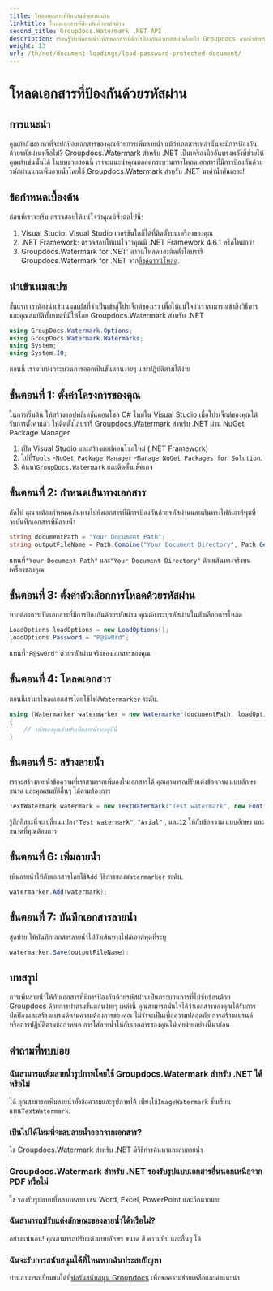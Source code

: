 ```yaml
---
title: โหลดเอกสารที่ป้องกันด้วยรหัสผ่าน
linktitle: โหลดเอกสารที่ป้องกันด้วยรหัสผ่าน
second_title: GroupDocs.Watermark .NET API
description: เรียนรู้วิธีเพิ่มลายน้ำให้กับเอกสารที่มีการป้องกันด้วยรหัสผ่านโดยใช้ Groupdocs ลายน้ำสำหรับ .NET พร้อมคำแนะนำทีละขั้นตอนของเรา รักษาความปลอดภัยและสร้างแบรนด์ให้กับไฟล์ของคุณได้อย่างง่ายดาย
weight: 13
url: /th/net/document-loadings/load-password-protected-document/
---
```


# โหลดเอกสารที่ป้องกันด้วยรหัสผ่าน

## การแนะนำ
คุณกำลังมองหาที่จะปกป้องเอกสารของคุณด้วยการเพิ่มลายน้ำ แม้ว่าเอกสารเหล่านั้นจะมีการป้องกันด้วยรหัสผ่านหรือไม่? Groupdocs.Watermark สำหรับ .NET เป็นเครื่องมืออันทรงพลังที่ช่วยให้คุณทำเช่นนั้นได้ ในบทช่วยสอนนี้ เราจะแนะนำคุณตลอดกระบวนการโหลดเอกสารที่มีการป้องกันด้วยรหัสผ่านและเพิ่มลายน้ำโดยใช้ Groupdocs.Watermark สำหรับ .NET มาดำน้ำกันเถอะ!
## ข้อกำหนดเบื้องต้น
ก่อนที่เราจะเริ่ม ตรวจสอบให้แน่ใจว่าคุณมีสิ่งต่อไปนี้:
1. Visual Studio: Visual Studio เวอร์ชันใดก็ได้ที่ติดตั้งบนเครื่องของคุณ
2. .NET Framework: ตรวจสอบให้แน่ใจว่าคุณมี .NET Framework 4.6.1 หรือใหม่กว่า
3. Groupdocs.Watermark for .NET: ดาวน์โหลดและติดตั้งไลบรารี Groupdocs.Watermark for .NET จาก[ลิ้งค์ดาวน์โหลด](https://releases.groupdocs.com/Watermark/net/).
## นำเข้าเนมสเปซ
ขั้นแรก เราต้องนำเข้าเนมสเปซที่จำเป็นเข้าสู่โปรเจ็กต์ของเรา เพื่อให้แน่ใจว่าเราสามารถเข้าถึงวิธีการและคุณสมบัติทั้งหมดที่มีให้โดย Groupdocs.Watermark สำหรับ .NET
```csharp
using GroupDocs.Watermark.Options;
using GroupDocs.Watermark.Watermarks;
using System;
using System.IO;
```
ตอนนี้ เรามาแบ่งกระบวนการออกเป็นขั้นตอนง่ายๆ และปฏิบัติตามได้ง่าย
## ขั้นตอนที่ 1: ตั้งค่าโครงการของคุณ
ในการเริ่มต้น ให้สร้างแอปพลิเคชันคอนโซล C# ใหม่ใน Visual Studio เมื่อโปรเจ็กต์ของคุณได้รับการตั้งค่าแล้ว ให้ติดตั้งไลบรารี Groupdocs.Watermark สำหรับ .NET ผ่าน NuGet Package Manager
1. เปิด Visual Studio และสร้างแอปคอนโซลใหม่ (.NET Framework)
2.  ไปที่`Tools` -`NuGet Package Manager` -`Manage NuGet Packages for Solution`.
3.  ค้นหา`GroupDocs.Watermark` และติดตั้งแพ็คเกจ
## ขั้นตอนที่ 2: กำหนดเส้นทางเอกสาร
ถัดไป คุณจะต้องกำหนดเส้นทางไปยังเอกสารที่มีการป้องกันด้วยรหัสผ่านและเส้นทางไฟล์เอาต์พุตที่จะบันทึกเอกสารที่มีลายน้ำ
```csharp
string documentPath = "Your Document Path";
string outputFileName = Path.Combine("Your Document Directory", Path.GetFileName(documentPath));
```
 แทนที่`"Your Document Path"` และ`"Your Document Directory"` ด้วยเส้นทางจริงบนเครื่องของคุณ
## ขั้นตอนที่ 3: ตั้งค่าตัวเลือกการโหลดด้วยรหัสผ่าน
หากต้องการเปิดเอกสารที่มีการป้องกันด้วยรหัสผ่าน คุณต้องระบุรหัสผ่านในตัวเลือกการโหลด
```csharp
LoadOptions loadOptions = new LoadOptions();
loadOptions.Password = "P@$w0rd";
```
 แทนที่`"P@$w0rd"` ด้วยรหัสผ่านจริงของเอกสารของคุณ
## ขั้นตอนที่ 4: โหลดเอกสาร
 ตอนนี้เรามาโหลดเอกสารโดยใช้ไฟล์`Watermarker` ระดับ.
```csharp
using (Watermarker watermarker = new Watermarker(documentPath, loadOptions))
{
    // รหัสของคุณสำหรับเพิ่มลายน้ำจะอยู่ที่นี่
}
```
## ขั้นตอนที่ 5: สร้างลายน้ำ
เราจะสร้างลายน้ำข้อความที่เราสามารถเพิ่มลงในเอกสารได้ คุณสามารถปรับแต่งข้อความ แบบอักษร ขนาด และคุณสมบัติอื่นๆ ได้ตามต้องการ
```csharp
TextWatermark watermark = new TextWatermark("Test watermark", new Font("Arial", 12));
```
 รู้สึกอิสระที่จะเปลี่ยนแปลง`"Test watermark"`, `"Arial"` , และ`12` ให้กับข้อความ แบบอักษร และขนาดที่คุณต้องการ
## ขั้นตอนที่ 6: เพิ่มลายน้ำ
 เพิ่มลายน้ำให้กับเอกสารโดยใช้`Add` วิธีการของ`Watermarker` ระดับ.
```csharp
watermarker.Add(watermark);
```
## ขั้นตอนที่ 7: บันทึกเอกสารลายน้ำ
สุดท้าย ให้บันทึกเอกสารลายน้ำไปยังเส้นทางไฟล์เอาต์พุตที่ระบุ
```csharp
watermarker.Save(outputFileName);
```
## บทสรุป
การเพิ่มลายน้ำให้กับเอกสารที่มีการป้องกันด้วยรหัสผ่านเป็นกระบวนการที่ไม่ซับซ้อนด้วย Groupdocs ด้วยการทำตามขั้นตอนง่ายๆ เหล่านี้ คุณสามารถมั่นใจได้ว่าเอกสารของคุณได้รับการปกป้องและสร้างแบรนด์ตามความต้องการของคุณ ไม่ว่าจะเป็นเพื่อความปลอดภัย การสร้างแบรนด์ หรือการปฏิบัติตามข้อกำหนด การใส่ลายน้ำให้กับเอกสารของคุณไม่เคยง่ายอย่างนี้มาก่อน
## คำถามที่พบบ่อย
### ฉันสามารถเพิ่มลายน้ำรูปภาพโดยใช้ Groupdocs.Watermark สำหรับ .NET ได้หรือไม่
 ได้ คุณสามารถเพิ่มลายน้ำทั้งข้อความและรูปภาพได้ เพียงใช้`ImageWatermark` ชั้นเรียนแทน`TextWatermark`.
### เป็นไปได้ไหมที่จะลบลายน้ำออกจากเอกสาร?
ใช่ Groupdocs.Watermark สำหรับ .NET มีวิธีการค้นหาและลบลายน้ำ
### Groupdocs.Watermark สำหรับ .NET รองรับรูปแบบเอกสารอื่นนอกเหนือจาก PDF หรือไม่
ใช่ รองรับรูปแบบที่หลากหลาย เช่น Word, Excel, PowerPoint และอีกมากมาย
### ฉันสามารถปรับแต่งลักษณะของลายน้ำได้หรือไม่?
อย่างแน่นอน! คุณสามารถปรับแต่งแบบอักษร ขนาด สี ความทึบ และอื่นๆ ได้
### ฉันจะรับการสนับสนุนได้ที่ไหนหากฉันประสบปัญหา
 ท่านสามารถเยี่ยมชมได้ที่[ฟอรัมสนับสนุน Groupdocs](https://forum.groupdocs.com/c/watermark/19) เพื่อขอความช่วยเหลือและคำแนะนำ